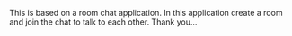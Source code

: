 This is based on a room chat application.
In this application create a room and join the chat to talk to each other.
Thank you...
